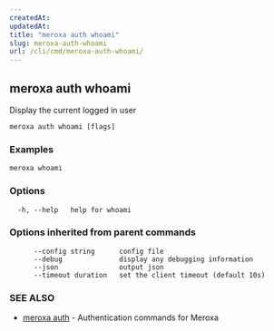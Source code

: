 ```yaml
---
createdAt: 
updatedAt: 
title: "meroxa auth whoami"
slug: meroxa-auth-whoami
url: /cli/cmd/meroxa-auth-whoami/
---
```

## meroxa auth whoami

Display the current logged in user


```
meroxa auth whoami [flags]
```

### Examples

```
meroxa whoami
```

### Options

```
  -h, --help   help for whoami
```

### Options inherited from parent commands

```
      --config string      config file
      --debug              display any debugging information
      --json               output json
      --timeout duration   set the client timeout (default 10s)
```

### SEE ALSO

* [meroxa auth](/cli/cmd/meroxa-auth/)	 - Authentication commands for Meroxa

